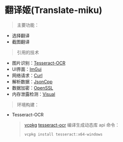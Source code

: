 # 翻译姬(Translate-miku)
> 主要功能：

+ 选择翻译
+ 截图翻译

> 引用的技术

+ 图片识别：[Tesseract-OCR](https://tesseract-ocr.github.io/tessdoc/Home.html)
+ UI界面：[ImGui](https://github.com/ocornut/imgui)
+ 网络请求：[Curl](https://github.com/curl/curl)
+ 解析数据：[JsonCpp](https://github.com/open-source-parsers/jsoncpp)
+ 数据加密：[OpenSSL](https://github.com/openssl/openssl)
+ 内存泄露检测：[Visual](https://github.com/KindDragon/vld)

> 环境构建：

+ Tesseract-OCR
	> [vcpkg](https://github.com/microsoft/vcpkg)
	> [tesseract-ocr](https://github.com/tesseract-ocr/tesseract/tree/5.2.0)
	> 编译生成动态库 api 命令：
	> ```
	> vcpkg install tesseract:x64-windows
	> ```